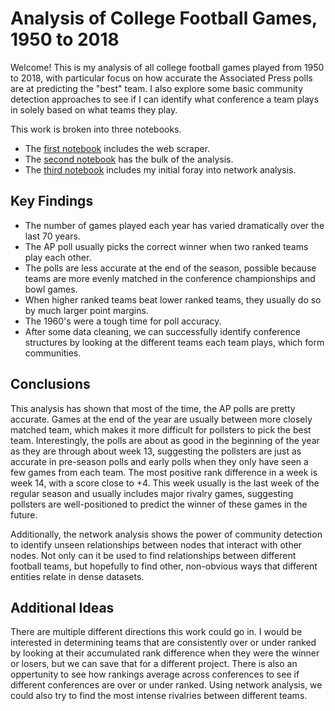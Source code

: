 # Analysis of College Football Games, 1950 to 2018

Welcome!  This is my analysis of all college football games played from 1950 to 2018, with particular focus on how accurate the Associated Press polls are at predicting the "best" team.  I also explore some basic community detection approaches to see if I can identify what conference a team plays in solely based on what teams they play.

This work is broken into three notebooks.  
* The [first notebook](https://redhairedcelt.github.io/college_football_analysis/CF_Scrape.html) includes the web scraper.  
* The [second notebook](https://redhairedcelt.github.io/college_football_analysis/CF_Analysis.html) has the bulk of the analysis.  
* The [third notebook](https://redhairedcelt.github.io/college_football_analysis/CF_Network_Analysis.html) includes my initial foray into network analysis.

## Key Findings
* The number of games played each year has varied dramatically over the last 70 years.
* The AP poll usually picks the correct winner when two ranked teams play each other.
* The polls are less accurate at the end of the season, possible because teams are more evenly matched in the conference championships and bowl games.
* When higher ranked teams beat lower ranked teams, they usually do so by much larger point margins.
* The 1960's were a tough time for poll accuracy.
* After some data cleaning, we can successfully identify conference structures by looking at the different teams each team plays, which form communities.  

## Conclusions
This analysis has shown that most of the time, the AP polls are pretty accurate.  Games at the end of the year are usually between more closely matched team, which makes it more difficult for pollsters to pick the best team.  Interestingly, the polls are about as good in the beginning of the year as they are through about week 13, suggesting the pollsters are just as accurate in pre-season polls and early polls when they only have seen a few games from each team.  The most positive rank difference in a week is week 14, with a score close to +4.  This week usually is the last week of the regular season and usually includes major rivalry games, suggesting pollsters are well-positioned to predict the winner of these games in the future.

Additionally, the network analysis shows the power of community detection to identify unseen relationships between nodes that interact with other nodes.  Not only can it be used to find relationships between different football teams, but hopefully to find other, non-obvious ways that different entities relate in dense datasets.

## Additional Ideas
There are multiple different directions this work could go in.  I would be interested in determining teams that are consistently over or under ranked by looking at their accumulated rank difference when they were the winner or losers, but we can save that for a different project.  There is also an oppertunity to see how rankings average across conferences to see if different conferences are over or under ranked.  Using network analysis, we could also try to find the most intense rivalries between different teams.  

